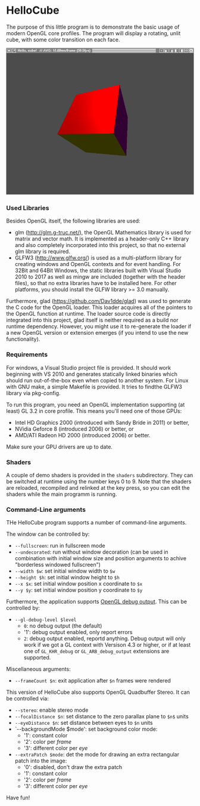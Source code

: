 # HelloCube
The purpose of this little program is to demonstrate the basic 
usage of modern OpenGL core profiles. The program will display
a rotating, unlit cube, with some color transition on each face.

![Screenshot of HelloCube application: a cube](https://raw.githubusercontent.com/derhass/HelloCube/master/screenshot.png)


### Used Libraries

Besides OpenGL itself, the following libraries are used:
* glm (http://glm.g-truc.net/), the OpenGL Mathematics library is used for matrix and vector math. It is implemented as a header-only C++ library and also completely incorporated into this project, so that no external glm library is required.
* GLFW3 (http://www.glfw.org/) is used as a multi-platform library for creating windows and OpenGL contexts and for event handling. For 32Bit and 64Bit Windows, the static libraries built with Visual Studio 2010 to 2017 as well as
mingw are included (together with the header files), so that no extra libraries have to be installed here. For other platforms, you should install the GLFW library >= 3.0 manually.

Furthermore, glad (https://github.com/Dav1dde/glad) was used to generate the C code for the OpenGL
loader. This loader acquires all of the pointers to the OpenGL function at runtime. The loader source
code is directly integrated into this project, glad itself is neither required as a build nor runtime
dependency. However, you might use it to re-generate the loader if a new OpenGL version or extension
emerges (if you intend to use the new functionality).

### Requirements

For windows, a Visual Studio project file is provided. It should work beginning with VS 2010 and
generates statically linked binaries which should run out-of-the-box even when copied to another system. For Linux with GNU make,
a simple Makefile is provided. It tries to findthe GLFW3 library via pkg-config.

To run this program, you need an OpenGL implementation supporting (at least) GL 3.2 
in core profile. This means you'll need one of those GPUs:
* Intel HD Graphics 2000 (introduced with Sandy Bride in 2011) or better,
* NVidia Geforce 8 (introduced 2006) or better, or
* AMD/ATI Radeon HD 2000 (introduced 2006) or better.

Make sure your GPU drivers are up to date.

### Shaders

A couple of demo shaders is provided in the `shaders` subdirectory. They can be switched
at runtime using the number keys 0 to 9. Note that the shaders are reloaded, recompiled and
relinked at the key press, so you can edit the shaders while the main programm is running.

### Command-Line arguments

THe HelloCube program supports a number of command-line arguments.

The window can be controlled by:
* `--fullscreen`: run in fullscreen mode
* `--undecorated`: run without window decoration (can be used in combination with initial window size and position arguments to achive "borderless windowed fullscreen")
* `--width $w`: set initial window width to `$w`
* `--height $h`: set initial window height to `$h`
* `--x $x`: set initial window position x coordinate to `$x`
* `--y $y`: set initial window position y coordinate to `$y`

Furthermore, the application supports [OpenGL debug output](https://www.khronos.org/opengl/wiki/Debug_Output).
This can be controlled by:
* `--gl-debug-level $level`
  * `0`: no debug output (the default)
  * '1': debug output enabled, only report errors
  * `2`: debug output enabled, reportd anything.
Debug output will only work if we got a GL context with Versison 4.3 or higher, or if at least one of
`GL_KHR_debug` or `GL_ARB_debug_output` extensions are supported.

Miscellaneous arguments:
* `--frameCount $n`: exit application after `$n` frames were rendered

This version of HelloCube also supports OpenGL Quadbuffer Stereo. It can be controlled via:
* `--stereo`: enable stereo mode
* `--focalDistance $n`: set distance to the zero parallax plane to `$n$` units
* `--eyeDistance $n`: set distance between eyes to `$n` units
* `--backgroundMode $mode': set background color mode:
  * '1': constant color
  * '2': color per _frame_
  * '3': different color per _eye_
* `--extraPatch $mode`: det the mode for drawing an extra rectangular patch into the image:
  * '0': disabled, don't draw the extra patch
  * '1': constant color
  * '2': color per _frame_
  * '3': different color per _eye_

Have fun!


